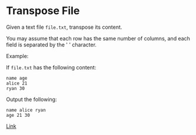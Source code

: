 # Transpose File

Given a text file `file.txt`, transpose its content.

You may assume that each row has the same number of columns, and each field is separated by the ' ' character.

Example:

If `file.txt` has the following content:

```
name age
alice 21
ryan 30
```

Output the following:

```
name alice ryan
age 21 30
```

[Link](https://leetcode.com/problems/transpose-file/)